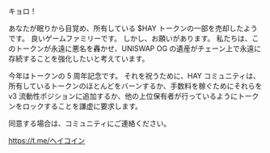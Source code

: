キョロ！

あなたが眠りから目覚め、所有している $HAY トークンの一部を売却したようです。 良いゲームファミリーです。 しかし、お願いがあります。 私たちは、このトークンが永遠に悪名を轟かせ、UNISWAP OG の遺産がチェーン上で永遠に存続することを強化したいと考えています。

今年はトークンの 5 周年記念です。 それを祝うために、HAY コミュニティは、所有しているトークンのほとんどをバーンするか、手数料を稼ぐためにそれらを v3 流動性ポジションに追加するか、他の上位保有者が行っているようにトークンをロックすることを謙虚に要求します。

同意する場合は、コミュニティにご連絡ください。

https://t.me/ヘイコイン
